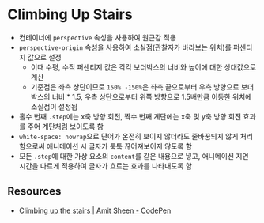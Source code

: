 # Climbing Up Stairs

- 컨테이너에 `perspective` 속성을 사용하여 원근감 적용
- `perspective-origin` 속성을 사용하여 소실점(관찰자가 바라보는 위치)를 퍼센티지 값으로 설정
  - 이때 수평, 수직 퍼센티지 값은 각각 보더박스의 너비와 높이에 대한 상대값으로 계산
  - 기준점은 좌측 상단이므로 `150% -150%`은 좌측 끝으로부터 우측 방향으로 보더박스의 너비 * 1.5, 우측 상단으로부터 위쪽 방향으로 1.5배만큼 이동한 위치에 소실점이 설정됨
- 홀수 번째 `.step`에는 x축 방향 회전, 짝수 번째 계단에는 x축 및 y축 방향 회전 효과를 주어 계단처럼 보이도록 함
- `white-space: nowrap`으로 단어가 온전히 보이지 않더라도 줄바꿈되지 않게 처리함으로써 애니메이션 시 글자가 툭툭 끊어져보이지 않도록 함
- 모든 `.step`에 대한 가상 요소의 `content`를 같은 내용으로 넣고, 애니메이션 지연 시간을 다르게 적용하여 글자가 흐르는 효과를 나타내도록 함

## Resources

- [Climbing up the stairs | Amit Sheen - CodePen](https://codepen.io/amit_sheen/pen/vYGdBNo)
